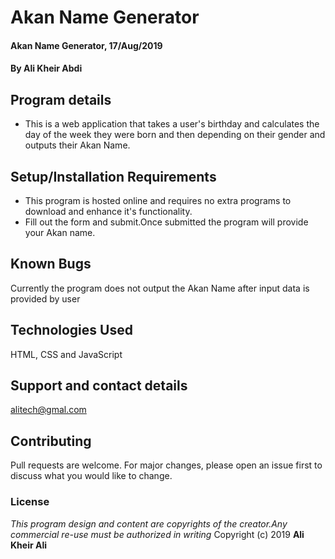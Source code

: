 
# Akan Name Generator
#### Akan Name Generator, 17/Aug/2019
#### By **Ali Kheir Abdi**
## Program details
* This is a web application that takes a user's birthday and calculates the day 
of the week they were born and then depending on their gender and outputs their Akan Name. 
## Setup/Installation Requirements
* This program is hosted online and requires no extra programs to download and enhance it's functionality.
* Fill out the form and submit.Once submitted the program will provide your Akan name.
## Known Bugs
Currently the program does not output the Akan Name after input data is provided by user
## Technologies Used
HTML, CSS and JavaScript
## Support and contact details
alitech@gmal.com
## Contributing
Pull requests are welcome. For major changes, please open an issue first to discuss what you would like to change.
### License
*This program design and content are copyrights of the creator.Any commercial re-use must be authorized in writing*
Copyright (c) 2019 **Ali Kheir Ali**

